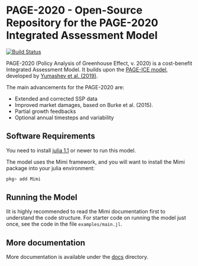 # PAGE-2020 - Open-Source Repository for the PAGE-2020 Integrated Assessment Model

[![Build Status](https://travis-ci.com/openmodels/PAGE-2020.svg?branch=master)](https://travis-ci.com/openmodels/PAGE-2020)

PAGE-2020 (Policy Analysis of Greenhouse Effect, v. 2020) is a
cost-benefit Integrated Assessment Model. It builds upon
the [PAGE-ICE model](https://github.com/openmodels/PAGE-ICE/),
developed by
[Yumashev et al. (2019)](https://www.nature.com/articles/s41467-019-09863-x#Sec14).

The main advancements for the PAGE-2020 are:
 - Extended and corrected SSP data
 - Improved market damages, based on Burke et al. (2015).
 - Partial growth feedbacks
 - Optional annual timesteps and variability

## Software Requirements
You need to install [julia 1.1](https://julialang.org) or newer to run this model.

The model uses the Mimi framework, and you will want to install the
Mimi package into your julia environment:

```julia
pkg> add Mimi
```

## Running the Model

Iit is highly recommended to read the Mimi documentation first to
understand the code structure. For starter code on running the model
just once, see the code in the file `examples/main.jl`.

## More documentation

More documentation is available under
the
[docs](https://github.com/openmodels/PAGE-2020/tree/master/docs) directory.
